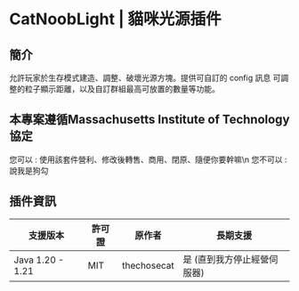 # CatNoobLight | 貓咪光源插件

## 簡介
允許玩家於生存模式建造、調整、破壞光源方塊。提供可自訂的 config 訊息
可調整的粒子顯示距離，以及自訂群組最高可放置的數量等功能。

## 本專案遵循Massachusetts Institute of Technology協定
您可以 : 使用該套件營利、修改後轉售、商用、閉原、隨便你要幹嘛\n
您不可以 : 說我是狗勾

## 插件資訊
| 支援版本        | 許可證  | 原作者     | 長期支援                            |
| --------------- | ------- | ---------- | ----------------------------------- |
| Java 1.20 - 1.21 | MIT     | thechosecat | 是 (直到我方停止經營伺服器)          |
